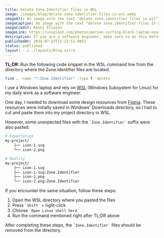 ```yaml
---
title: Delete Zone.Identifier files in WSL
image: /images/blog/delete-zone-identifier-files-in-wsl.webp
imageAlt: An image with the text "delete zone.identifier files in wsl"
imageCaption: An image with the text "delete zone.identifier files in wsl"
imageCredit: Kenny Eliason
imageLink: https://unsplash.com/photos/person-surfing-black-laptop-near-microwave-oven-_oKSYD2cSIk
description: If you are a software engineer, make sure to do this before pushing your changes
publishedAt: 2024-07-23T15:23:51.405Z
status: published
layout: ../../layouts/Blog.astro
---
```


<b>TL;DR:</b> Run the following code snippet in the WSL command line from the directory where the Zone.Identifier files are located.

```bash
find . -name "*:Zone.Identifier" -type f -delete
```

I use a Windows laptop and rely on [WSL](https://learn.microsoft.com/en-us/windows/wsl/) (Windows Subsystem for Linux) for my daily work as a software engineer.

One day, I needed to download some design resources from [Figma](https://www.figma.com/). These resources were initially saved in Windows' Downloads directory, so I had to cut and paste them into my project directory in WSL.

However, some unexpected files with the `` `Zone.Identifier` `` suffix were also pasted.

```bash
# Expectation
my-project/
    ├── icon-1.svg
    └── icon-2.png

# Reality
my-project/
    ├── icon-1.svg
    ├── icon-1.svg:Zone.Identifier
    ├── icon-2.png
    └── icon-2.png:Zone.Identifier
```

If you encounter the same situation, follow these steps:

1. Open the WSL directory where you pasted the files
2. Press `` `Shift` `` + right-click
3. Choose `` `Open Linux shell here` ``
4. Run the command mentioned right after TL;DR above

After completing these steps, the `` `Zone.Identifier` `` files should be removed from the directory.
